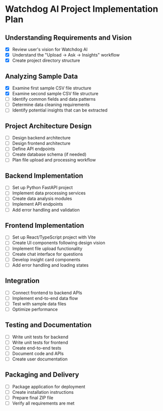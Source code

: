 # Watchdog AI Project Implementation Plan

## Understanding Requirements and Vision
- [x] Review user's vision for Watchdog AI
- [x] Understand the "Upload → Ask → Insights" workflow
- [x] Create project directory structure

## Analyzing Sample Data
- [x] Examine first sample CSV file structure
- [x] Examine second sample CSV file structure
- [ ] Identify common fields and data patterns
- [ ] Determine data cleaning requirements
- [ ] Identify potential insights that can be extracted

## Project Architecture Design
- [ ] Design backend architecture
- [ ] Design frontend architecture
- [ ] Define API endpoints
- [ ] Create database schema (if needed)
- [ ] Plan file upload and processing workflow

## Backend Implementation
- [ ] Set up Python FastAPI project
- [ ] Implement data processing services
- [ ] Create data analysis modules
- [ ] Implement API endpoints
- [ ] Add error handling and validation

## Frontend Implementation
- [ ] Set up React/TypeScript project with Vite
- [ ] Create UI components following design vision
- [ ] Implement file upload functionality
- [ ] Create chat interface for questions
- [ ] Develop insight card components
- [ ] Add error handling and loading states

## Integration
- [ ] Connect frontend to backend APIs
- [ ] Implement end-to-end data flow
- [ ] Test with sample data files
- [ ] Optimize performance

## Testing and Documentation
- [ ] Write unit tests for backend
- [ ] Write unit tests for frontend
- [ ] Create end-to-end tests
- [ ] Document code and APIs
- [ ] Create user documentation

## Packaging and Delivery
- [ ] Package application for deployment
- [ ] Create installation instructions
- [ ] Prepare final ZIP file
- [ ] Verify all requirements are met
